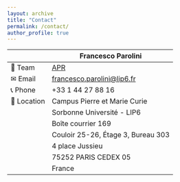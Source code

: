 ```yaml
---
layout: archive
title: "Contact"
permalink: /contact/
author_profile: true
---
```


|             | Francesco Parolini                                              |
|-------------|-----------------------------------------------------------------|
| 👥 Team     | [APR](https://www.lip6.fr/recherche/team.php?acronyme=APR)      |
| ✉ Email     | [francesco.parolini@lip6.fr](mailto:francesco.parolini@lip6.fr) |
| 📞 Phone    | +33 1 44 27 88 16                                               |
| 📍 Location | Campus Pierre et Marie Curie                                    |
|             | Sorbonne Université - LIP6                                      |
|             | Boîte courrier 169                                              |
|             | Couloir 25-26, Étage 3, Bureau 303                              |
|             | 4 place Jussieu                                                 |
|             | 75252 PARIS CEDEX 05                                            |
|             | France                                                          |
